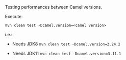 Testing performances between Camel versions.

Execute:

`mvn clean test -Dcamel.version=<camel version>`

i.e.:
- Needs JDK8
`mvn clean test -Dcamel.version=2.24.2`

- Needs JDK11
`mvn clean test -Dcamel.version=3.11.1`
